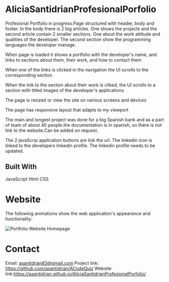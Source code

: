 # AliciaSantidrianProfesionalPorfolio

Profesional Portfolio in progress.Page structured with header, body and footer.
In the body there is 2 big articles. One shows the projects and the second article contain 2 smaller sections. One about the work attitude and qualities of the developer. The second section show the programming languages the developer manage.

When page is loaded it shows a portfolio
with the developer's name,  and links to sections about them, their work, and how to contact them

When one of the links is clicked in the navigation
the UI scrolls to the corresponding section

When  the link to the section about their work  is cliked, the UI scrolls to a section with titled images of the developer's applications


The page is resized or view the site on various screens and devices

The page has responsive layout that adapts to my viewport

The main and longest project was done for a big Spanish bank and as a part of team of about 40 people.the documentation is in spanish, so there is not link  to the website.Can be added on request.

The 2 javaScrip application buttons are link the url.
The linkedin icon is linked to the developers linkedin profile. 
The linkedin profile needs to be updated.


## Built With

JavaScript
Html
CSS

# Website

The following animations show the web application's appearance and functionality:

![Portfolio Website Homepage](./Assets/img/PortfolioGif.gif)


# Contact
Email: asantidrian83@gmail.com
Project link: https://github.com/asantidrian/ACodeQuiz
Website link:https://asantidrian.github.io/AliciaSantidrianProfesionalPorfolio/

